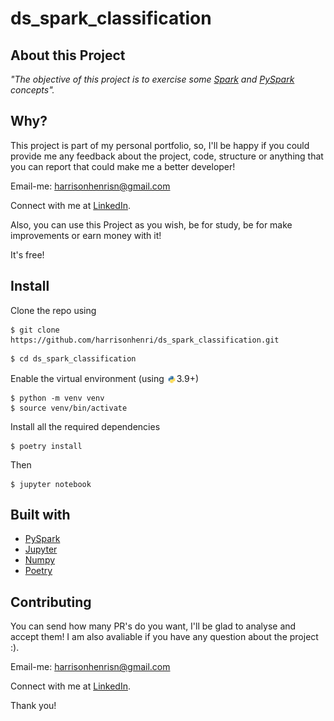 # ds_spark_classification

## About this Project

_"The objective of this project is to exercise some [Spark](https://spark.apache.org/) and [PySpark](https://spark.apache.org/docs/latest/api/python/) concepts"._

## Why?

This project is part of my personal portfolio, so, I'll be happy if you could provide me any feedback about the project, code, structure or anything that you can report that could make me a better developer!

Email-me: harrisonhenrisn@gmail.com

Connect with me at [LinkedIn](https://linkedin.com/in/harrison-henri-dos-santos-nascimento).

Also, you can use this Project as you wish, be for study, be for make improvements or earn money with it!

It's free!

## Install

Clone the repo using

```
$ git clone https://github.com/harrisonhenri/ds_spark_classification.git
```

```
$ cd ds_spark_classification
```

Enable the virtual environment (using <img alt="Python" width="16px" style="position:relative; top:4px" src="https://raw.githubusercontent.com/github/explore/80688e429a7d4ef2fca1e82350fe8e3517d3494d/topics/python/python.png" />3.9+)

```
$ python -m venv venv
$ source venv/bin/activate
```

Install all the required dependencies

```
$ poetry install
```

Then

```
$ jupyter notebook
```

## Built with

- [PySpark](https://spark.apache.org/docs/latest/api/python/)
- [Jupyter](https://jupyter.org/)
- [Numpy](https://numpy.org/)
- [Poetry](https://python-poetry.org/)

## Contributing

You can send how many PR's do you want, I'll be glad to analyse and accept them! I am also avaliable if you have any question about the project :).

Email-me: harrisonhenrisn@gmail.com

Connect with me at [LinkedIn](https://linkedin.com/in/harrison-henri-dos-santos-nascimento-a6ba33112).

Thank you!
